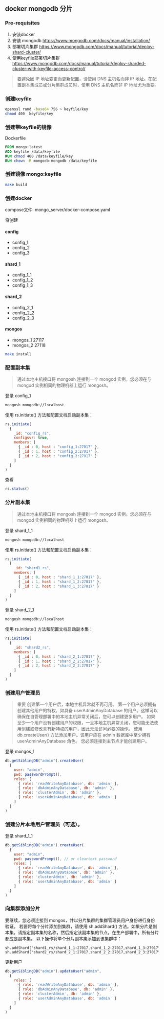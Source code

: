 ## docker mongodb 分片


### Pre-requisites
1. 安装docker
2. 安装 mongodb https://www.mongodb.com/docs/manual/installation/
3. 部署切片集群 https://www.mongodb.com/docs/manual/tutorial/deploy-shard-cluster/
4. 使用keyfile部署切片集群 https://www.mongodb.com/docs/manual/tutorial/deploy-sharded-cluster-with-keyfile-access-control/

> 要避免因 IP 地址变更而更新配置，请使用 DNS 主机名而非 IP 地址。在配置副本集成员或分片集群成员时，使用 DNS 主机名而非 IP 地址尤为重要。

### 创建keyfile

```bash
openssl rand -base64 756 > keyfile/key
chmod 400  keyfile/key
```

### 创建带keyfile的镜像

Dockerfile
```dockerfile
FROM mongo:latest
ADD keyfile /data/keyfile
RUN chmod 400 /data/keyfile/key
RUN chown -R mongodb:mongodb /data/keyfile
```

### 创建镜像 mongo:keyfile

```bash
make build
```

### 创建docker

compose文件: mongo_server/docker-compose.yaml

将创建

#### config
* config_1
* config_2
* config_3

#### shard_1
* config_1_1
* config_1_2
* config_1_3
  
#### shard_2
* config_2_1
* config_2_2
* config_2_3

#### mongos
* mongos_1 27117
* mongos_2 27118

```bash
make install
```

### 配置副本集

> 通过本地主机接口将 mongosh 连接到一个 mongod 实例。您必须在与 mongod 实例相同的物理机器上运行 mongosh。

登录 config_1

```bash
mongosh mongodb://localhost
```

使用 rs.initiate() 方法和配置文档启动副本集：

```javascript
rs.initiate(
  {
    _id: "config_rs",
    configsvr: true,
    members: [
      { _id : 0, host : "config_1:27017" },
      { _id : 1, host : "config_2:27017" },
      { _id : 2, host : "config_3:27017" }
    ]
  }
)
```

查看

```javascript
rs.status()
```

### 分片副本集

> 通过本地主机接口将 mongosh 连接到一个 mongod 实例。您必须在与 mongod 实例相同的物理机器上运行 mongosh。

登录 shard_1_1

```bash
mongosh mongodb://localhost
```

使用 rs.initiate() 方法和配置文档启动副本集：

```javascript
rs.initiate(
  {
    _id: "shard1_rs",
    members: [
      { _id : 0, host : "shard_1_1:27017" },
      { _id : 1, host : "shard_1_2:27017" },
      { _id : 2, host : "shard_1_3:27017" }
    ]
  }
)
```


登录 shard_2_1

```bash
mongosh mongodb://localhost
```

使用 rs.initiate() 方法和配置文档启动副本集：

```javascript
rs.initiate(
  {
    _id: "shard2_rs",
    members: [
      { _id : 0, host : "shard_2_1:27017" },
      { _id : 1, host : "shard_2_2:27017" },
      { _id : 2, host : "shard_2_3:27017" }
    ]
  }
)
```

### 创建用户管理员

> 重要
创建第一个用户后，本地主机异常就不再可用。
第一个用户必须拥有创建其他用户的特权，如具备 userAdminAnyDatabase 的用户。这样可以确保在自管理部署中的本地主机异常关闭后，您可以创建更多用户。
如果至少一个用户没有创建用户的权限，一旦本地主机异常关闭，您可能无法使用创建或修改具有新特权的用户，因此无法访问必要的操作。
使用 db.createUser() 方法添加用户。该用户应在 admin 数据库中至少拥有 userAdminAnyDatabase 角色。
您必须连接到主节点才能创建用户。

登录 mongos_1

```javascript
db.getSiblingDB("admin").createUser(
  {
    user: "admin",
    pwd: passwordPrompt(),
    roles: [
      { role: 'readWriteAnyDatabase', db: 'admin' },
      { role: 'dbAdminAnyDatabase', db: 'admin' },
      { role: 'clusterAdmin', db: 'admin' },
      { role: 'userAdminAnyDatabase', db: 'admin' }
    ]
  }
)
```


### 创建分片本地用户管理员（可选）。

登录 shard_1_1

```javascript
db.getSiblingDB("admin").createUser(
  {
    user: "admin",
    pwd: passwordPrompt(), // or cleartext password
    roles: [
      { role: 'readWriteAnyDatabase', db: 'admin' },
      { role: 'dbAdminAnyDatabase', db: 'admin' },
      { role: 'clusterAdmin', db: 'admin' },
      { role: 'userAdminAnyDatabase', db: 'admin' }
    ]
  }
)
```

### 向集群添加分片

要继续，您必须连接到 mongos，并以分片集群的集群管理员用户身份进行身份验证。
若要将每个分片添加到集群，请使用 sh.addShard() 方法。如果分片是副本集，请指定副本集的名称，然后指定该副本集的节点。在生产部署中，所有分片都应是副本集。
以下操作将单个分片副本集添加到该集群中：

```
sh.addShard("shard1_rs/shard_1_1:27017,shard_1_2:27017,shard_1_3:27017")
sh.addShard("shard2_rs/shard_2_1:27017,shard_2_2:27017,shard_2_3:27017")
```

更新用户

```javascript
db.getSiblingDB("admin").updateUser("admin",
  {
    roles: [
      { role: 'readWriteAnyDatabase', db: 'admin' },
      { role: 'dbAdminAnyDatabase', db: 'admin' },
      { role: 'clusterAdmin', db: 'admin' },
      { role: 'userAdminAnyDatabase', db: 'admin' }
    ]
  }
)
```